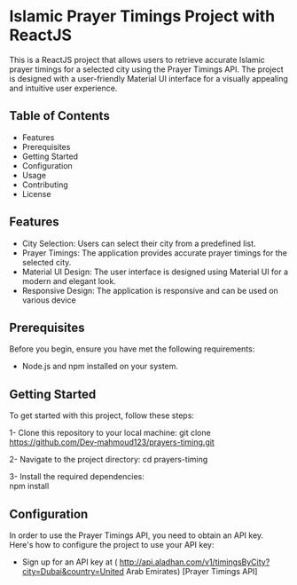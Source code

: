 # Islamic Prayer Timings Project with ReactJS

This is a ReactJS project that allows users to retrieve accurate Islamic prayer timings for a selected city using the Prayer Timings API. The project is designed with a user-friendly Material UI interface for a visually appealing and intuitive user experience.


## Table of Contents

   * Features
   * Prerequisites
   * Getting Started
   * Configuration
   * Usage
   * Contributing
   * License


## Features

   * City Selection: Users can select their city from a predefined list.
   * Prayer Timings: The application provides accurate prayer timings for the selected city.
   * Material UI Design: The user interface is designed using Material UI for a modern and elegant look.
   * Responsive Design: The application is responsive and can be used on various device


## Prerequisites

Before you begin, ensure you have met the following requirements:

   * Node.js and npm installed on your system.

## Getting Started

To get started with this project, follow these steps:

   1- Clone this repository to your local machine:
      git clone https://github.com/Dev-mahmoud123/prayers-timing.git

   2- Navigate to the project directory:
       cd prayers-timing

   3- Install the required dependencies:    
       npm install

## Configuration

In order to use the Prayer Timings API, you need to obtain an API key. Here's how to configure the project to use your API key:

- Sign up for an API key at ( http://api.aladhan.com/v1/timingsByCity?city=Dubai&country=United Arab Emirates) [Prayer Timings API] 
